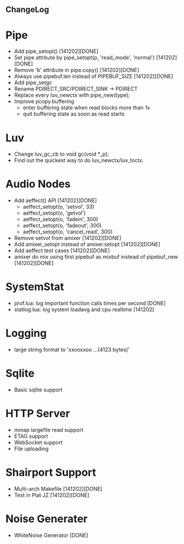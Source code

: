 ChangeLog
----

# Pipe

* Add pipe_setopt() [141202][DONE]
* Set pipe attrbute by pipe_setopt(p, 'read_mode', 'normal') [141202][DONE]
* Remove 'b' attribute in pipe.copy() [141202][DONE]
* Always use pipebuf.len instead of PIPEBUF_SIZE [141202][DONE]
* Add pipe_setgc
* Rename PDIRECT_SRC/PDIRECT_SINK -> PDIRECT
* Replace every luv_newctx with pipe_new(type);
* Improve pcopy.buffering
  * enter buffering state when read blocks more than 1s
  * quit buffering state as soon as read starts

# Luv

* Change luv_gc_cb to void gc(void *_p);
* Find out the quickest way to do luv_newctx/luv_toctx. 

# Audio Nodes

* Add aeffect() API [141202][DONE]
  * aeffect_setopt(o, 'setvol', 33) 
  * aeffect_setopt(o, 'getvol')
  * aeffect_setopt(o, 'fadein', 300)
  * aeffect_setopt(o, 'fadeout', 300)
  * aeffect_setopt(o, 'cancel_read', 300)
* Remove setvol from amixer [141202][DONE]
* Add amixer_setopt instead of amixer.setopt [141202][DONE]
* Add aeffect test cases [141202][DONE]
* amixer do mix using first pipebuf as mixbuf instead of pipebuf_new [141202][DONE]

# SystemStat

* prof.lua: log important function calls times per second [DONE]
* statlog.lua: log system loadavg and cpu realtime [141202]

# Logging

* large string format to 'xxooxxoo ...(4123 bytes)'

# Sqlite

* Basic sqlite support

# HTTP Server

* mmap largefile read support
* ETAG support
* WebSocket support
* File uploading

# Shairport Support

* Multi-arch Makefile [141202][DONE]
* Test in Plat JZ [141202][DONE]

# Noise Generater

* WhiteNoise Generator [DONE]
